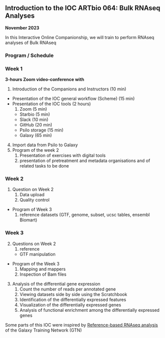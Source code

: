 ##  Introduction to the IOC ARTbio 064: Bulk RNAseq Analyses
**November 2023**

In this Interactive Online Companionship, we will train to perform RNAseq analyses
of Bulk RNAseq

### Program / Schedule

### Week 1
  
  **3-hours Zoom video-conference with**

  1. Introduction of the Companions and Instructors (10 min)
  - Presentation of the IOC general workflow (Scheme) (15 min)
  - Presentation of the IOC tools (2 hours)
      1. Zoom (5 min)
      - Starbio (5 min)
      - Slack (10 min)
      - GitHub (20 min)
      - Psilo storage (15 min)
      - Galaxy (65 min)
<!-- Ici on est à 2:25, faire un schedule sur google sheets -->
<ol start=4>
  <li> Import data from Psilo to Galaxy
  <li> Program of the week 2
  <ol start="a">
    <li> Presentation of exercises with digital tools
    <li> presentation of pretreatment and metadata organisations and of related tasks to be done
  </ol>
</ol>

### Week 2
1. Question on Week 2
    1. Data upload
    2. Quality control
- Program of Week 3
    1. reference datasets (GTF, genome, subset, ucsc tables, ensembl Biomart)
### Week 3
2. Questions on Week 2
    1. reference
    - GTF manipulation
- Program of the Week 3
    1. Mapping and mappers
    2. Inspection of Bam files

3. Analysis of the differential gene expression
    1. Count the number of reads per annotated gene
    2. Viewing datasets side by side using the Scratchbook
    3. Identification of the differentially expressed features
    4. Visualization of the differentially expressed genes
    5. Analysis of functional enrichment among the differentially expressed genes

Some parts of this IOC were inspired by
[Reference-based RNAseq analysis](https://galaxyproject.github.io/training-material/topics/transcriptomics/tutorials/ref-based/tutorial.html)
of the Galaxy Training Network (GTN)
